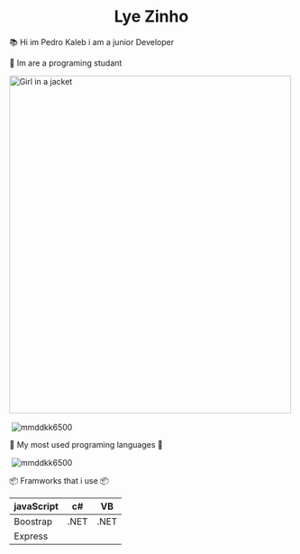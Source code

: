   <h1 align="center">Lye Zinho</h1>
  

  📚 Hi im Pedro Kaleb i am a junior Developer
  
  
 📜 Im are a programing studant  
 
 <img src="https://github.com/leopiccionia/programmicons/blob/master/src/c.svg" alt="Girl in a jacket" width="500" height="600">
 
 



<p>&nbsp;<img align="center" src="https://github-readme-stats.vercel.app/api?username=LyeZinho&theme=chartreuse-dark&show_icons=true" alt="mmddkk6500" /></p>

📖 My most used programing languages 📖
 
 




<p>&nbsp;<img align="center" src="https://github-readme-stats.vercel.app/api/top-langs/?username=LyeZinho&theme=chartreuse-dark" alt="mmddkk6500" /></p>

📦 Framworks that i use 📦


| javaScript |   c#   |   VB   |   
| ---------- | ------ | ------ |
| Boostrap   |  .NET  |  .NET  |
| Express    |        |        |

